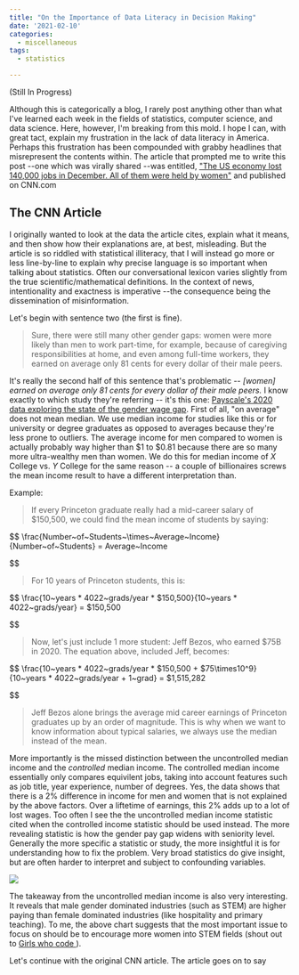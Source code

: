 ```yaml
---
title: "On the Importance of Data Literacy in Decision Making"
date: '2021-02-10'
categories:
  - miscellaneous
tags:
  - statistics

---
```


(Still In Progress)

Although this is categorically a blog, I rarely post anything other than what I've learned each week in the fields of statistics, computer science, and data science. Here, however, I'm breaking from this mold. I hope I can, with great tact, explain my frustration in the lack of data literacy in America. Perhaps this frustration has been compounded with grabby headlines that misrepresent the contents within. The article that prompted me to write this post --one which was virally shared --was entitled, ["The US economy lost 140,000 jobs in December. All of them were held by women"](https://www.cnn.com/2021/01/08/economy/women-job-losses-pandemic/index.html) and published on CNN.com

## The CNN Article

I originally wanted to look at the data the article cites, explain what it means, and then show how their explanations are, at best, misleading. But the article is so riddled with statistical illiteracy, that I will instead go more or less line-by-line to explain why precise language is so important when talking about statistics. Often our conversational lexicon varies slightly from the true scientific/mathematical definitions. In the context of news, intentionality and exactness is imperative --the consequence being the dissemination of misinformation.

Let's begin with sentence two (the first is fine).

> Sure, there were still many other gender gaps: women were more likely than men to work part-time, for example, because of caregiving responsibilities at home, and even among full-time workers, they earned on average only 81 cents for every dollar of their male peers.

It's really the second half of this sentence that's problematic -- *[women] earned on average only 81 cents for every dollar of their male peers.* I know exactly to which study they're referring -- it's this one: [Payscale's 2020 data exploring the state of the gender wage gap](https://www.payscale.com/data/gender-pay-gap). First of all, "on average" does not mean median. We use median income for studies like this or for university or degree graduates as opposed to averages because they're less prone to outliers. The average income for men compared to women is actually probably way higher than $1 to $0.81 because there are so many more ultra-wealthy men than women. We do this for median income of *X* College vs. *Y* College for the same reason -- a couple of billionaires screws the mean income result to have a different interpretation than.

Example:

> If every Princeton graduate really had a mid-career salary of $150,500, we could find the mean income of students by saying:

$$
\frac{Number~of~Students~\times~Average~Income}{Number~of~Students} = Average~Income

$$

> For 10 years of Princeton students, this is:

$$
\frac{10~years * 4022~grads/year * \$150,500}{10~years * 4022~grads/year} = \$150,500

$$

> Now, let's just include 1 more student: Jeff Bezos, who earned $75B in 2020.
> The equation above, included Jeff, becomes:

$$
\frac{10~years * 4022~grads/year * \$150,500 + \$75\times10^9}{10~years * 4022~grads/year + 1~grad} = \$1,515,282

$$

> Jeff Bezos alone brings the average mid career earnings of Princeton graduates up by an order of magnitude. This is why when we want to know information about typical salaries, we always use the median instead of the mean.

More importantly is the missed distinction between the uncontrolled median income and the *controlled* median income. The controlled median income essentially only compares equivilent jobs, taking into account features such as job title, year experience, number of degrees. Yes, the data shows that there is a 2% difference in income for men and women that is not explained by the above factors. Over a liftetime of earnings, this 2% adds up to a lot of lost wages. Too often I see the the uncontrolled median income statistic cited when the controlled income statistic should be used instead. The more revealing statistic is how the gender pay gap widens with seniority level. Generally the more specific a statistic or study, the more insightful it is for understanding how to fix the problem. Very broad statistics do give insight, but are often harder to interpret and subject to confounding variables.

![](https://www.payscale.com/content/gpg/2020/GPG2020-OverTime.svg)

The takeaway from the uncontrolled median income is also very interesting. It reveals that male gender dominated industries (such as STEM) are higher paying than female dominated industries (like hospitality and primary teaching). To me, the above chart suggests that the most important issue to focus on should be to encourage more women into STEM fields (shout out to [Girls who code ](https://girlswhocode.com/)).

Let's continue with the original CNN article. The article goes on to say
